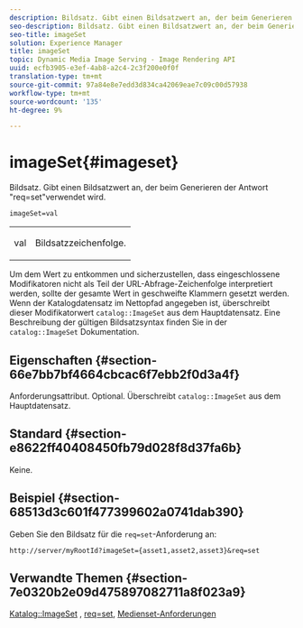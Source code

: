 ```yaml
---
description: Bildsatz. Gibt einen Bildsatzwert an, der beim Generieren der Antwort "req=set"verwendet wird.
seo-description: Bildsatz. Gibt einen Bildsatzwert an, der beim Generieren der Antwort "req=set"verwendet wird.
seo-title: imageSet
solution: Experience Manager
title: imageSet
topic: Dynamic Media Image Serving - Image Rendering API
uuid: ecfb3905-e3ef-4ab8-a2c4-2c3f200e0f0f
translation-type: tm+mt
source-git-commit: 97a84e8e7edd3d834ca42069eae7c09c00d57938
workflow-type: tm+mt
source-wordcount: '135'
ht-degree: 9%

---
```



# imageSet{#imageset}

Bildsatz. Gibt einen Bildsatzwert an, der beim Generieren der Antwort &quot;req=set&quot;verwendet wird.

`imageSet=val`

<table id="simpletable_F697691D166C407D82233664814F4663"> 
 <tr class="strow"> 
  <td class="stentry"> <p><span class="codeph"> <span class="varname"> val</span></span> </p> </td> 
  <td class="stentry"> <p>Bildsatzzeichenfolge. </p></td> 
 </tr> 
</table>

Um dem Wert zu entkommen und sicherzustellen, dass eingeschlossene Modifikatoren nicht als Teil der URL-Abfrage-Zeichenfolge interpretiert werden, sollte der gesamte Wert in geschweifte Klammern gesetzt werden. Wenn der Katalogdatensatz im Nettopfad angegeben ist, überschreibt dieser Modifikatorwert `catalog::ImageSet` aus dem Hauptdatensatz. Eine Beschreibung der gültigen Bildsatzsyntax finden Sie in der `catalog::ImageSet` Dokumentation.

## Eigenschaften {#section-66e7bb7bf4664cbcac6f7ebb2f0d3a4f}

Anforderungsattribut. Optional. Überschreibt `catalog::ImageSet` aus dem Hauptdatensatz.

## Standard {#section-e8622ff40408450fb79d028f8d37fa6b}

Keine.

## Beispiel {#section-68513d3c601f477399602a0741dab390}

Geben Sie den Bildsatz für die `req=set`-Anforderung an:

`http://server/myRootId?imageSet={asset1,asset2,asset3}&req=set`

## Verwandte Themen {#section-7e0320b2e09d475897082711a8f023a9}

[Katalog::ImageSet](/help/aem-is-ir-api/is-api/image-catalog/image-serving-api-ref/c-image-catalog-reference/c-image-svg-data-reference/c-image-data-reference/r-imageset-cat.md) ,  [req=set](../../../../../is-api/http-ref/image-serving-api-ref/c-http-protocol-reference/c-command-reference/r-req/r-req.md#reference-907cdb4a97034db7ad94695f25552e76),  [Medienset-Anforderungen](../../../../../is-api/http-ref/image-serving-api-ref/c-http-protocol-reference/c-syntax-and-features/r-media-set-requests.md#reference-f2f2aa11208b47609fe17848d3b86a0b)
